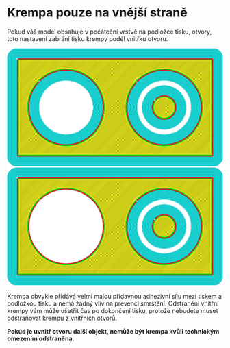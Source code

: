 Krempa pouze na vnější straně
====
Pokud váš model obsahuje v počáteční vrstvě na podložce tisku, otvory, toto nastavení zabrání tisku krempy podél vnitřku otvoru.

![Krempa vytištěna všude](../../../articles/images/brim_outside_only_original.png)
![Krempa pouze na vnější straně](../../../articles/images/brim_outside_only_enabled.png)

Krempa obvykle přidává velmi malou přídavnou adhezivní sílu mezi tiskem a podložkou tisku a nemá žádný vliv na prevenci smrštění. Odstranění vnitřní krempy vám může ušetřit čas po dokončení tisku, protože nebudete muset odstraňovat krempu z vnitřních otvorů.

**Pokud je uvnitř otvoru další objekt, nemůže být krempa kvůli technickým omezením odstraněna.**
